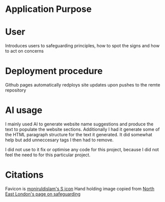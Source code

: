 # Application Purpose


# User
Introduces users to safeguarding principles, how to spot the signs and how to act on concerns

# Deployment procedure
Github pages automatically redploys site updates upon pushes to the remte repository


# AI usage
I mainly used AI to generate website name suggestions and produce the text to populate the website sections. Additionally I had it generate some of the HTML paragraph structure for the text it generated. It did somewhat help but add unneccesary tags I then had to remove.

I did not use to it fix or optimise any code for this project, because I did not feel the need to for this particular project. 

# Citations
Favicon is [moniruldislam's S icon](https://www.freepik.com/icon/letter-s_9083014#fromView=resource_detail&position=7)
Hand holding image copied from [North East London's page on safeguarding](https://northeastlondon.icb.nhs.uk/about-us/about-nhs-north-east-london/our-statutory-duties/safeguarding/what-is-safeguarding/)